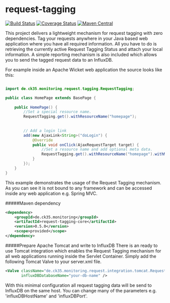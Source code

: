 # request-tagging

[![Build Status](https://travis-ci.org/CK35/request-tagging.svg?branch=master)](https://travis-ci.org/CK35/request-tagging)
[![Coverage Status](https://coveralls.io/repos/github/CK35/request-tagging/badge.svg?branch=master)](https://coveralls.io/github/CK35/request-tagging?branch=master)
[![Maven Central](https://maven-badges.herokuapp.com/maven-central/de.ck35.monitoring/request-tagging-core/badge.svg?style=flat)](http://search.maven.org/#search|ga|1|g%3Ade.ck35.monitoring)

This project delivers a lightweight mechanism for request tagging with zero dependencies. Tag your requests anywhere in your Java based web application where you have all required information. All you have to do is retrieving the currently active Request Tagging Status and attach your local information. A simple reporting mechanism is also included which allows you to send the tagged request data to an InfluxDB.

For example inside an Apache Wicket web application the source looks like this:

```java

import de.ck35.monitoring.request.tagging.RequestTagging;

public class HomePage extends BasePage {
    
    public HomePage() {
        //Set a special resource name.
        RequestTagging.get().withResourceName("homepage");
        
        
        // Add a login link 
        add(new AjaxLink<String>("doLogin") {
            @Override
            public void onClick(AjaxRequestTarget target) {
                //Set a resource name and add optional meta data.
                RequestTagging.get().withResourceName("homepage").withMetaData("action", "login");
            }
        });
    }
}
```
This example demonstrates the usage of the Request Tagging mechanism. As you can see it is not bound to any framework and can be accessed inside any web application e.g. Spring MVC.

#####Maven dependency
```xml
<dependency>
    <groupId>de.ck35.monitoring</groupId>
    <artifactId>request-tagging-core</artifactId>
    <version>0.5.0</version>
    <scope>provided</scope>
</dependency>
```

#####Prepare Apache Tomcat and write to InfluxDB
There is an ready to use Tomcat integration which enables the Request Tagging mechanism for all web applications running inside the Servlet Container. Simply add the following Tomcat Valve to your server.xml file.
```xml
<Valve className="de.ck35.monitoring.request.integration.tomcat.RequestTaggingValve" 
       influxDBDatabaseName="your-db-name" />
```
With this minimal configuration all request tagging data will be send to InfluxDB on the same host. You can change many of the parameters e.g. 'influxDBHostName' and 'influxDBPort'.
